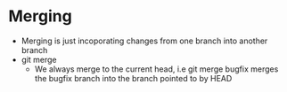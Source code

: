 # Merging
- Merging is just incoporating changes from one branch into another branch
- git merge
    - We always merge to the current head, i.e git merge bugfix merges the bugfix branch into the branch pointed to by HEAD